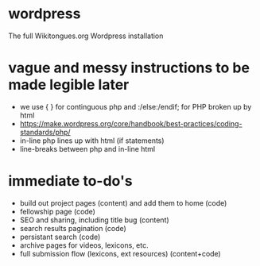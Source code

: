 # wordpress
The full Wikitongues.org Wordpress installation

# vague and messy instructions to be made legible later

* we use { } for continguous php and :/else:/endif; for PHP broken up by html
* https://make.wordpress.org/core/handbook/best-practices/coding-standards/php/
* in-line php lines up with html (if statements)
* line-breaks between php and in-line html

# immediate to-do's

* build out project pages (content) and add them to home (code)
* fellowship page (code)
* SEO and sharing, including title bug (content)
* search results pagination (code)
* persistant search (code)
* archive pages for videos, lexicons, etc.
* full submission flow (lexicons, ext resources) (content+code)